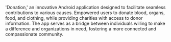 'Donation,' an innovative Android application designed to facilitate seamless contributions to various causes. Empowered users to donate blood, organs, food, and clothing, while providing charities with access to donor information. The app serves as a bridge between individuals willing to make a difference and organizations in need, fostering a more connected and compassionate community.
